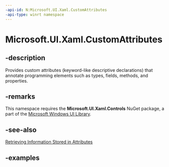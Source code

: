 ```yaml
---
-api-id: N:Microsoft.UI.Xaml.CustomAttributes
-api-type: winrt namespace
---
```


<!-- Namespace syntax.
namespace Microsoft.UI.Xaml.CustomAttributes 
-->

# Microsoft.UI.Xaml.CustomAttributes

## -description
Provides custom attributes (keyword-like descriptive declarations) that annotate programming elements such as types, fields, methods, and properties.

## -remarks
This namespace requires the **Microsoft.UI.Xaml.Controls** NuGet package, a part of the [Microsoft Windows UI Library](https://aka.ms/winui-docs).


## -see-also
[Retrieving Information Stored in Attributes](/dotnet/standard/attributes/retrieving-information-stored-in-attributes)

## -examples

